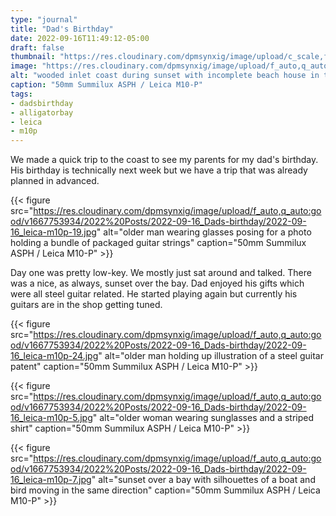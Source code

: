 ```yaml
---
type: "journal"
title: "Dad's Birthday"
date: 2022-09-16T11:49:12-05:00
draft: false
thumbnail: "https://res.cloudinary.com/dpmsynxig/image/upload/c_scale,f_auto,q_auto:good,w_740/v1667753934/2022%20Posts/2022-09-16_Dads-birthday/2022-09-16_leica-m10p-3.jpg"
image: "https://res.cloudinary.com/dpmsynxig/image/upload/f_auto,q_auto:good/v1667753934/2022%20Posts/2022-09-16_Dads-birthday/2022-09-16_leica-m10p-3.jpg"
alt: "wooded inlet coast during sunset with incomplete beach house in the distance"
caption: "50mm Summilux ASPH / Leica M10-P"
tags:
- dadsbirthday
- alligatorbay
- leica
- m10p
---
```


We made a quick trip to the coast to see my parents for my dad's birthday. His birthday is technically next week but we have a trip that was already planned in advanced.

{{< figure src="https://res.cloudinary.com/dpmsynxig/image/upload/f_auto,q_auto:good/v1667753934/2022%20Posts/2022-09-16_Dads-birthday/2022-09-16_leica-m10p-19.jpg" alt="older man wearing glasses posing for a photo holding a bundle of packaged guitar strings" caption="50mm Summilux ASPH / Leica M10-P" >}}

Day one was pretty low-key. We mostly just sat around and talked. There was a nice, as always, sunset over the bay. Dad enjoyed his gifts which were all steel guitar related. He started playing again but currently his guitars are in the shop getting tuned.


{{< figure src="https://res.cloudinary.com/dpmsynxig/image/upload/f_auto,q_auto:good/v1667753934/2022%20Posts/2022-09-16_Dads-birthday/2022-09-16_leica-m10p-24.jpg" alt="older man holding up illustration of a steel guitar patent" caption="50mm Summilux ASPH / Leica M10-P" >}}

{{< figure src="https://res.cloudinary.com/dpmsynxig/image/upload/f_auto,q_auto:good/v1667753934/2022%20Posts/2022-09-16_Dads-birthday/2022-09-16_leica-m10p-5.jpg" alt="older woman wearing sunglasses and a striped shirt" caption="50mm Summilux ASPH / Leica M10-P" >}}

{{< figure src="https://res.cloudinary.com/dpmsynxig/image/upload/f_auto,q_auto:good/v1667753934/2022%20Posts/2022-09-16_Dads-birthday/2022-09-16_leica-m10p-7.jpg" alt="sunset over a bay with silhouettes of a boat and bird moving in the same direction" caption="50mm Summilux ASPH / Leica M10-P" >}}
